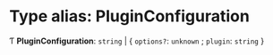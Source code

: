 # Type alias: PluginConfiguration

Ƭ **PluginConfiguration**: `string` \| \{ `options?`: `unknown` ; `plugin`: `string` }
